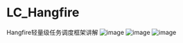 # LC_Hangfire
Hangfire轻量级任务调度框架讲解
![image](https://user-images.githubusercontent.com/26539681/132818091-06208174-120f-48b4-846e-e0cbdcb86e82.png)
![image](https://user-images.githubusercontent.com/26539681/132817978-51bb503a-41f2-43f6-973c-88d82d1986e4.png)
![image](https://user-images.githubusercontent.com/26539681/132818020-8c05033a-6e29-4f0e-a227-d24072acf04a.png)

